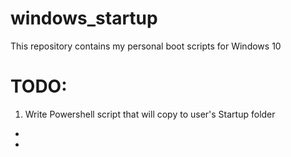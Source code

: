 # windows_startup
This repository contains my personal boot scripts for Windows 10

# TODO:
1. Write Powershell script that will copy to user's Startup folder
-
-
